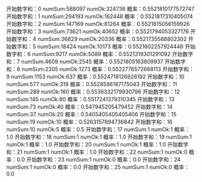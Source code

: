 开始数字和：0  numSum:588097  numOk:324736 概率：0.5521810177572747
开始数字和：1  numSum:294193  numOk:162448 概率：0.5521817310405074
开始数字和：2  numSum:147169  numOk:81264 概率：0.5521815056159926
开始数字和：3  numSum:73621  numOk:40652 概率：0.5521794053327176
开始数字和：4  numSum:36829  numOk:20336 概率：0.5521735588802302
开始数字和：5  numSum:18424  numOk:10173 概率：0.5521602257924446
开始数字和：6  numSum:9217  numOk:5089 概率：0.5521319301291092
开始数字和：7  numSum:4609  numOk:2545 概率：0.5521805163809937
开始数字和：8  numSum:2305  numOk:1273 概率：0.5522776572668113
开始数字和：9  numSum:1153  numOk:637 概率：0.5524718126626192
开始数字和：10  numSum:577  numOk:319 概率：0.5528596187175043
开始数字和：11  numSum:289  numOk:160 概率：0.5536332179930796
开始数字和：12  numSum:145  numOk:80 概率：0.5517241379310345
开始数字和：13  numSum:73  numOk:40 概率：0.547945205479452
开始数字和：14  numSum:37  numOk:20 概率：0.5405405405405406
开始数字和：15  numSum:19  numOk:10 概率：0.5263157894736842
开始数字和：16  numSum:10  numOk:5 概率：0.5
开始数字和：17  numSum:1  numOk:1 概率：1.0
开始数字和：18  numSum:1  numOk:1 概率：1.0
开始数字和：19  numSum:1  numOk:1 概率：1.0
开始数字和：20  numSum:1  numOk:1 概率：1.0
开始数字和：21  numSum:1  numOk:1 概率：1.0
开始数字和：22  numSum:1  numOk:0 概率：0.0
开始数字和：23  numSum:1  numOk:0 概率：0.0
开始数字和：24  numSum:1  numOk:0 概率：0.0
开始数字和：25  numSum:1  numOk:0 概率：0.0